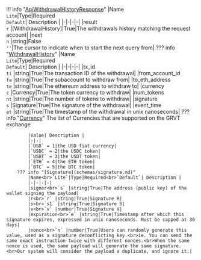 !!! info "[ApiWithdrawalHistoryResponse](schemas/api_withdrawal_history_response.md)"
    |Name<br>`Lite`|Type|Required<br>`Default`| Description |
    |-|-|-|-|
    |result<br>`r` |[WithdrawalHistory]|True|The withdrawals history matching the request account|
    |next<br>`n` |string|False<br>`''`|The cursor to indicate when to start the next query from|
    ??? info "[WithdrawalHistory](schemas/withdrawal_history.md)"
        |Name<br>`Lite`|Type|Required<br>`Default`| Description |
        |-|-|-|-|
        |tx_id<br>`ti` |string|True|The transaction ID of the withdrawal|
        |from_account_id<br>`fa` |string|True|The subaccount to withdraw from|
        |to_eth_address<br>`te` |string|True|The ethereum address to withdraw to|
        |currency<br>`c` |Currency|True|The token currency to withdraw|
        |num_tokens<br>`nt` |string|True|The number of tokens to withdraw|
        |signature<br>`s` |Signature|True|The signature of the withdrawal|
        |event_time<br>`et` |string|True|The timestamp of the withdrawal in unix nanoseconds|
        ??? info "[Currency](schemas/currency.md)"
            The list of Currencies that are supported on the GRVT exchange<br>

            |Value| Description |
            |-|-|
            |`USD` = 1|the USD fiat currency|
            |`USDC` = 2|the USDC token|
            |`USDT` = 3|the USDT token|
            |`ETH` = 4|the ETH token|
            |`BTC` = 5|the BTC token|
        ??? info "[Signature](schemas/signature.md)"
            |Name<br>`Lite`|Type|Required<br>`Default`| Description |
            |-|-|-|-|
            |signer<br>`s` |string|True|The address (public key) of the wallet signing the payload|
            |r<br>`r` |string|True|Signature R|
            |s<br>`s1` |string|True|Signature S|
            |v<br>`v` |number|True|Signature V|
            |expiration<br>`e` |string|True|Timestamp after which this signature expires, expressed in unix nanoseconds. Must be capped at 30 days|
            |nonce<br>`n` |number|True|Users can randomly generate this value, used as a signature deconflicting key.<br>ie. You can send the same exact instruction twice with different nonces.<br>When the same nonce is used, the same payload will generate the same signature.<br>Our system will consider the payload a duplicate, and ignore it.|
